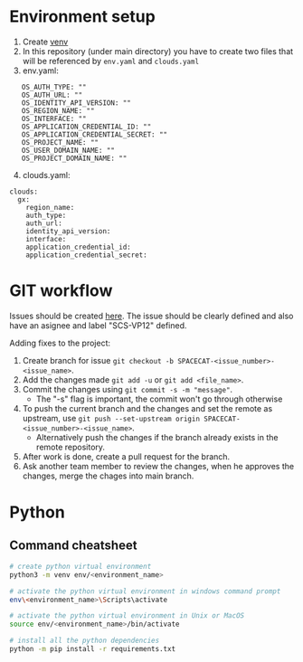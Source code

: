 # Environment setup 

1) Create [venv](https://docs.python.org/3/library/venv.html)
2) In this repository (under main directory) you have to create two files that will be referenced by `env.yaml` and `clouds.yaml`
3) env.yaml:
```
   OS_AUTH_TYPE: ""
   OS_AUTH_URL: ""
   OS_IDENTITY_API_VERSION: ""
   OS_REGION_NAME: ""
   OS_INTERFACE: ""
   OS_APPLICATION_CREDENTIAL_ID: ""
   OS_APPLICATION_CREDENTIAL_SECRET: ""
   OS_PROJECT_NAME: ""
   OS_USER_DOMAIN_NAME: ""
   OS_PROJECT_DOMAIN_NAME: ""

   ```
4) clouds.yaml:
```
clouds:
  gx:
    region_name:
    auth_type:
    auth_url:
    identity_api_version:
    interface:
    application_credential_id:
    application_credential_secret:
```

   
# GIT workflow 
Issues should be created [here](https://github.com/SovereignCloudStack/issues/labels/SCS-VP12). The issue should be clearly defined and also have an asignee and label "SCS-VP12" defined.

Adding fixes to the project:
1) Create branch for issue `git checkout -b SPACECAT-<issue_number>-<issue_name>`.
2) Add the changes made `git add -u` or `git add <file_name>`.
3) Commit the changes using `git commit -s -m "message"`.
   - The "-s" flag is important, the commit won't go through otherwise
4) To push the current branch and the changes and set the remote as upstream, use `git push --set-upstream origin SPACECAT-<issue_number>-<issue_name>`.
   - Alternatively push the changes if the branch already exists in the remote repository.
5) After work is done, create a pull request for the branch.
6) Ask another team member to review the changes, when he approves the changes, merge the chages into main branch.

# Python

## Command cheatsheet
``` bash
# create python virtual environment
python3 -m venv env/<environment_name>

# activate the python virtual environment in windows command prompt
env\<environment_name>\Scripts\activate   

# activate the python virtual environment in Unix or MacOS
source env/<environment_name>/bin/activate

# install all the python dependencies
python -m pip install -r requirements.txt 
```